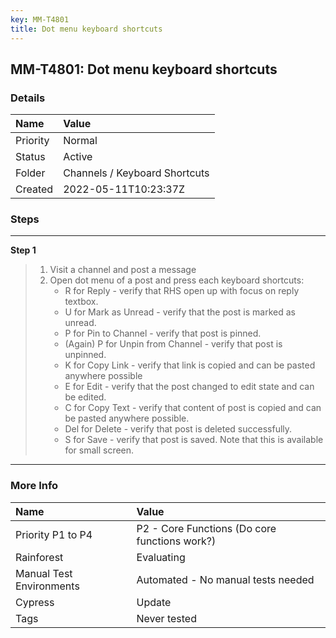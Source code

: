 ```yaml
---
key: MM-T4801
title: Dot menu keyboard shortcuts
---
```


## MM-T4801: Dot menu keyboard shortcuts

### Details

| Name     | Value                         |
| :------- | :---------------------------- |
| Priority | Normal                        |
| Status   | Active                        |
| Folder   | Channels / Keyboard Shortcuts |
| Created  | 2022-05-11T10:23:37Z          |

### Steps

<hr/>

**Step 1**

> <article><ol><li>Visit a channel and post a message</li><li>Open dot menu of a post and press each keyboard shortcuts:<ul><li>R for Reply - verify that RHS open up with focus on reply textbox.</li><li>U for Mark as Unread - verify that the post is marked as unread.</li><li>P for Pin to Channel - verify that post is pinned.</li><li>(Again) P for Unpin from Channel - verify that post is unpinned.</li><li>K for Copy Link - verify that link is copied and can be pasted anywhere possible</li><li>E for Edit - verify that the post changed to edit state and can be edited.</li><li>C for Copy Text - verify that content of post is copied and can be pasted anywhere possible.</li><li>Del for Delete - verify that post is deleted successfully.</li><li>S for Save - verify that post is saved. Note that this is available for small screen.</li></ul></li></ol></article>

<hr/>

### More Info

| Name                     | Value                                         |
| :----------------------- | :-------------------------------------------- |
| Priority P1 to P4        | P2 - Core Functions (Do core functions work?) |
| Rainforest               | Evaluating                                    |
| Manual Test Environments | Automated - No manual tests needed            |
| Cypress                  | Update                                        |
| Tags                     | Never tested                                  |
